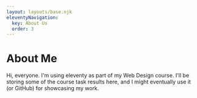 ```yaml
---
layout: layouts/base.njk
eleventyNavigation:
  key: About Us
  order: 3
---
```

# About Me

Hi, everyone. I'm using eleventy as part of my Web Design course.
I'll be storing some of the course task results here, and I might eventually use it (or GitHub) for showcasing my work.
